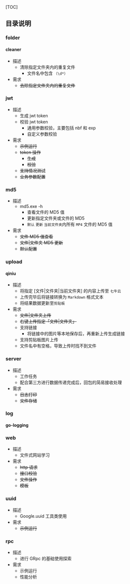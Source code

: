 [TOC]

## 目录说明
### folder
#### cleaner
- 描述
    - 清除指定文件夹内的重复文件
        - 文件名中包含 `（\d*）`
- 需求
    - ~~去除指定文件夹内的重复文件~~

### jwt
- 描述
    - 生成 jwt token
    - 校验 jwt token
        - 通用参数校验，主要包括 nbf 和 exp
        - 自定义参数校验
- 需求
    - ~~示例运行~~
    - ~~token 操作~~
        - ~~生成~~
        - ~~校验~~
    - ~~支持情况测试~~
    - ~~业务参数配置~~

### md5
- 描述
    - md5.exe -h
        - 查看文件的 MD5 值
        - 更新指定文件夹或文件的 MD5 
        - `默认` `更新` `当前文件夹`内所有 `MP4` 文件的 MD5 值
- 需求
    - ~~文件 MD5 值查看~~
    - ~~文件|文件夹 MD5 更新~~
    - ~~默认配置~~

### upload
#### qiniu
- 描述
    - 将指定 [文件|文件夹|当前文件夹] 的内容上传至 `七牛云`
    - 上传完毕后将链接转换为 `Markdown` 格式文本
    - 将结果数据更新至`剪贴板`
- 需求
    - ~~文件|文件夹上传~~
    - ~~右键上传指定「文件|文件夹」~~
    - 支持链接
        - 将链接中的图片等本地保存后，再重新上传生成链接
    - 支持剪贴板图片上传
    - 文件名中有空格，导致上传时找不到文件


### server
- 描述
    - 工作任务
    - 配合第三方进行数据传递完成后，回包的简易接收处理
- 需求
    - ~~日志打印~~
    - ~~文件存储~~

### log
#### 

#### go-logging


### web
- 描述
    - 文件式网站学习
- 需求
    - ~~http 请求~~
    - ~~接口校验~~
    - ~~文件操作~~
    - ~~模板~~

### uuid
- 描述
    - Google.uuid 工具类使用
- 需求
    - ~~示例运行~~

### rpc
- 描述
    - 进行 GRpc 的基础使用探索
- 需求
    - 示例运行
    - 性能分析
